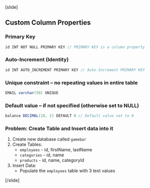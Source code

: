 [slide]

## Custom Column Properties

### Primary Key

```Java
id INT NOT NULL PRIMARY KEY // PRIMARY KEY is a column property
```

### Auto-Increment (Identity)

```Java
id INT AUTO_INCREMENT PRIMARY KEY // Auto-Increment PRIMARY KEY
```

### Unique constraint – no repeating values in entire table

```jAVA
EMAIL varchar(50) UNIQUE
```

### Default value – if not specified (otherwise set to NULL)

```Java
balance DECIMAL(10, 2) DEFAULT 0 // Default value set to 0
```

### Problem: Create Table and Insert data into it

1. Create new database called `gamebar`
2. Create Tables:
   - `employees` - id, firstName, lastName
   - `categories` - id, name
   - `products` - id, name, categoryId
3. Insert Data:
   - Populate the `employees` table with 3 test values

[/slide]
